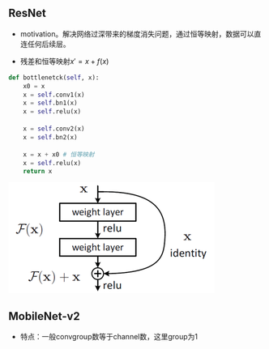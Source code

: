 ## ResNet
- motivation。解决网络过深带来的梯度消失问题，通过恒等映射，数据可以直连任何后续层。

- 残差和恒等映射$x'=x+f(x)$
```python
def bottlenetck(self, x):
    x0 = x
    x = self.conv1(x)
    x = self.bn1(x)
    x = self.relu(x)

    x = self.conv2(x)
    x = self.bn2(x)

    x = x + x0 # 恒等映射
    x = self.relu(x)
    return x
```
![identity](cache/resnet.png)

## MobileNet-v2
- 特点：一般convgroup数等于channel数，这里group为1
